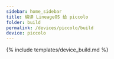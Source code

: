 ```yaml
---
sidebar: home_sidebar
title: 编译 LineageOS 给 piccolo
folder: build
permalink: /devices/piccolo/build
device: piccolo
---
```

{% include templates/device_build.md %}

